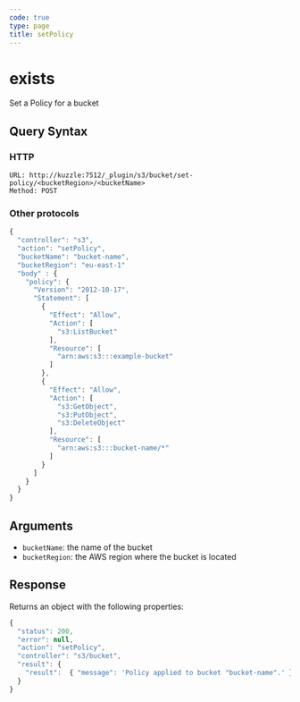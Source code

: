 ```yaml
---
code: true
type: page
title: setPolicy
---
```


# exists

Set a Policy for a bucket

## Query Syntax

### HTTP

```http
URL: http://kuzzle:7512/_plugin/s3/bucket/set-policy/<bucketRegion>/<bucketName>
Method: POST
```

### Other protocols 

```js
{
  "controller": "s3",
  "action": "setPolicy",
  "bucketName": "bucket-name",
  "bucketRegion": "eu-east-1"
  "body" : {
    "policy": {
      "Version": "2012-10-17",
      "Statement": [
        {
          "Effect": "Allow",
          "Action": [
            "s3:ListBucket"
          ],
          "Resource": [
            "arn:aws:s3:::example-bucket"
          ]
        },
        {
          "Effect": "Allow",
          "Action": [
            "s3:GetObject",
            "s3:PutObject",
            "s3:DeleteObject"
          ],
          "Resource": [
            "arn:aws:s3:::bucket-name/*"
          ]
        }
      ]
    }
  }
}
```

## Arguments

- `bucketName`: the name of the bucket
- `bucketRegion`: the AWS region where the bucket is located 

## Response

Returns an object with the following properties:

```js
{
  "status": 200,
  "error": null,
  "action": "setPolicy",
  "controller": "s3/bucket",
  "result": {
    "result":  { "message": 'Policy applied to bucket "bucket-name".' }
  }
}
```
